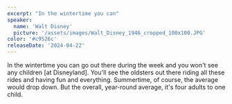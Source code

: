 ```yaml
---
excerpt: "In the wintertime you can"
speaker:
  name: 'Walt Disney'
  picture: '/assets/images/Walt_Disney_1946_cropped_100x100.JPG'
color: '#c9526c'
releaseDate: '2024-04-22'
---
```

In the wintertime you can go out there during the week and you won't see any children [at Disneyland]. You'll see the oldsters out there riding all these rides and having fun and everything. Summertime, of course, the average would drop down. But the overall, year-round average, it's four adults to one child.